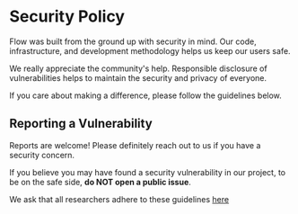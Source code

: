 # Security Policy

Flow was built from the ground up with security in mind.
Our code, infrastructure, and development methodology helps us keep our users safe.

We really appreciate the community's help.
Responsible disclosure of vulnerabilities helps to maintain the security and privacy of everyone.

If you care about making a difference, please follow the guidelines below.

## Reporting a Vulnerability

Reports are welcome! Please definitely reach out to us if you have a security concern.

If you believe you may have found a security vulnerability in our project,
to be on the safe side, **do NOT open a public issue**.

We ask that all researchers adhere to these guidelines [here](https://flow.com/flow-responsible-disclosure)